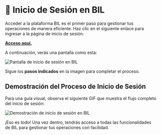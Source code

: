# 🔑 Inicio de Sesión en BIL

Acceder a la plataforma BIL es el primer paso para gestionar tus operaciones de manera eficiente. Haz clic en el siguiente enlace para ingresar a la página de inicio de sesión:  

<a href="http://129.146.151.238/bilv2/index.php/Login/login/" target="_blank"><strong>Acceso aquí.</strong></a>

A continuación, verás una pantalla como esta:  

<img src="https://josemaestreb.github.io/docs.bil_v2/_asset/01-%20Inicio%2C%20login%20y%20editar%20perfil/001-pantalla_inicio_sesion_bil.png" alt="Pantalla de inicio de sesión en BIL" loading="lazy"/>

Sigue los **pasos indicados** en la imagen para completar el proceso.  
  

## Demostración del Proceso de Inicio de Sesión

Para una guía visual, observa el siguiente GIF que muestra el flujo completo del inicio de sesión:    

<img src="https://josemaestreb.github.io/docs.bil_v2/_asset/01-%20Inicio%2C%20login%20y%20editar%20perfil/002-inicio_de_sesion_bil.gif" alt="Demostración de inicio de sesión en BIL" loading="lazy"/>  

  
¡Eso es todo! Una vez dentro, tendrás acceso a todas las funcionalidades de BIL para gestionar tus operaciones con facilidad.